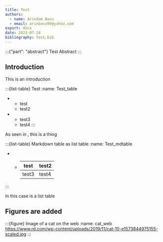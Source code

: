 ```yaml
---
title: Test
authors: 
  - name: Arindam Basu
  - email: arinbasu99@yahoo.com
export: docx
date: 2023-07-24
bibliography: test.bib
---
```


:::{"part": "abstract"}
Test Abstract
:::

## Introduction
This is an introduction

:::{list-table} Test
:name: Test_table
* - test
  - test2
* - test3
  - test4
:::

As seen in [](#Test_table), this is a thing

:::{list-table} Markdown table as list table
:name: Test_mdtable
* - | test | test2 |
    |------|-------|
    | test3 | test4 |
:::

In this case [](#Test_mdtable) is a list table

## Figures are added

:::{figure} Image of a cat on the web
:name: cat_web
https://www.rd.com/wp-content/uploads/2019/11/cat-10-e1573844975155-scaled.jpg
:::

